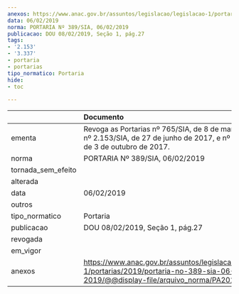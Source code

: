 ```yaml
---
anexos: https://www.anac.gov.br/assuntos/legislacao/legislacao-1/portarias/2019/portaria-no-389-sia-06-02-2019/@@display-file/arquivo_norma/PA2019-0389.pdf
data: 06/02/2019
norma: PORTARIA Nº 389/SIA, 06/02/2019
publicacao: DOU 08/02/2019, Seção 1, pág.27
tags:
- '2.153'
- '3.337'
- portaria
- portarias
tipo_normatico: Portaria
hide: 
- toc 
 
---
```


|                    | Documento                                                                                                                                           |
|:-------------------|:----------------------------------------------------------------------------------------------------------------------------------------------------|
| ementa             | Revoga as Portarias nº 765/SIA, de 8 de março de 2017, nº 2.153/SIA, de 27 de junho de 2017, e nº 3.337/SIA, de 3 de outubro de 2017.               |
| norma              | PORTARIA Nº 389/SIA, 06/02/2019                                                                                                                     |
| tornada_sem_efeito |                                                                                                                                                     |
| alterada           |                                                                                                                                                     |
| data               | 06/02/2019                                                                                                                                          |
| outros             |                                                                                                                                                     |
| tipo_normatico     | Portaria                                                                                                                                            |
| publicacao         | DOU 08/02/2019, Seção 1, pág.27                                                                                                                     |
| revogada           |                                                                                                                                                     |
| em_vigor           |                                                                                                                                                     |
| anexos             | https://www.anac.gov.br/assuntos/legislacao/legislacao-1/portarias/2019/portaria-no-389-sia-06-02-2019/@@display-file/arquivo_norma/PA2019-0389.pdf |